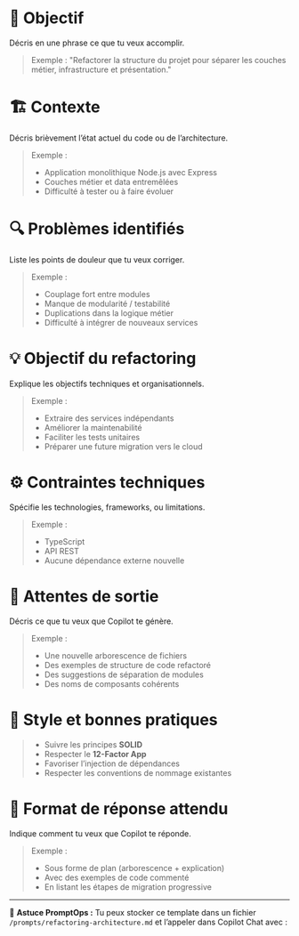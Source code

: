 # 🎯 Objectif
Décris en une phrase ce que tu veux accomplir.  
> Exemple : "Refactorer la structure du projet pour séparer les couches métier, infrastructure et présentation."

# 🏗️ Contexte
Décris brièvement l’état actuel du code ou de l’architecture.  
> Exemple :  
> - Application monolithique Node.js avec Express  
> - Couches métier et data entremêlées  
> - Difficulté à tester ou à faire évoluer  

# 🔍 Problèmes identifiés
Liste les points de douleur que tu veux corriger.  
> Exemple :  
> - Couplage fort entre modules  
> - Manque de modularité / testabilité  
> - Duplications dans la logique métier  
> - Difficulté à intégrer de nouveaux services

# 💡 Objectif du refactoring
Explique les objectifs techniques et organisationnels.  
> Exemple :  
> - Extraire des services indépendants  
> - Améliorer la maintenabilité  
> - Faciliter les tests unitaires  
> - Préparer une future migration vers le cloud  

# ⚙️ Contraintes techniques
Spécifie les technologies, frameworks, ou limitations.  
> Exemple :  
> - TypeScript  
> - API REST  
> - Aucune dépendance externe nouvelle  

# 📐 Attentes de sortie
Décris ce que tu veux que Copilot te génère.  
> Exemple :  
> - Une nouvelle arborescence de fichiers  
> - Des exemples de structure de code refactoré  
> - Des suggestions de séparation de modules  
> - Des noms de composants cohérents  

# 🧠 Style et bonnes pratiques
> - Suivre les principes **SOLID**  
> - Respecter le **12-Factor App**  
> - Favoriser l’injection de dépendances  
> - Respecter les conventions de nommage existantes  

# 🚀 Format de réponse attendu
Indique comment tu veux que Copilot te réponde.  
> Exemple :  
> - Sous forme de plan (arborescence + explication)  
> - Avec des exemples de code commenté  
> - En listant les étapes de migration progressive  

---

💬 **Astuce PromptOps :**
Tu peux stocker ce template dans un fichier `/prompts/refactoring-architecture.md` et l’appeler dans Copilot Chat avec :
